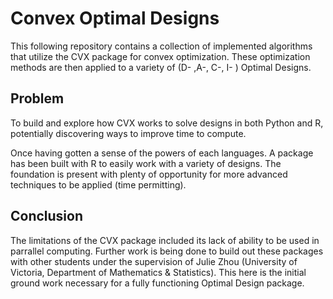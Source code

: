 # Convex Optimal Designs

This following repository contains a collection of implemented algorithms that utilize the CVX package for convex optimization. These optimization methods are then applied to a variety of (D- ,A-, C-, I- ) Optimal Designs.

## Problem

To build and explore how CVX works to solve designs in both Python and R, potentially discovering ways to improve time to compute.


Once having gotten a sense of the powers of each languages. A package has been built with R to easily work with a variety of designs. The foundation is present with plenty of opportunity for more advanced techniques to be applied (time permitting).

## Conclusion

The limitations of the CVX package included its lack of ability to be used in parrallel computing. Further work is being done to build out these packages with other students under the supervision of Julie Zhou (University of Victoria, Department of Mathematics & Statistics). This here is the initial ground work necessary for a fully functioning Optimal Design package.
